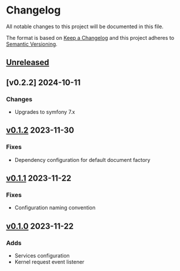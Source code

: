 # Changelog

All notable changes to this project will be documented in this file.

The format is based on [Keep a Changelog](http://keepachangelog.com/en/1.0.0/)
and this project adheres to [Semantic Versioning](http://semver.org/spec/v2.0.0.html).


## [Unreleased]

## [v0.2.2] 2024-10-11
### Changes
- Upgrades to symfony 7.x

## [v0.1.2] 2023-11-30
### Fixes
- Dependency configuration for default document factory

## [v0.1.1] 2023-11-22
### Fixes
- Configuration naming convention

## [v0.1.0] 2023-11-22
### Adds
- Services configuration
- Kernel request event listener

[Unreleased]: https://github.com/slickframework/json-api-bundle/compare/v0.1.2...HEAD
[v0.1.2]: https://github.com/slickframework/json-api-bundle/compare/v0.1.1...v0.1.2
[v0.1.1]: https://github.com/slickframework/json-api-bundle/compare/v0.1.0...v0.1.1
[v0.1.0]: https://github.com/slickframework/json-api-bundle/compare/148372...v0.1.0